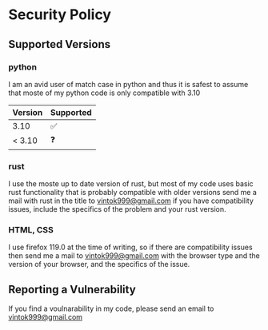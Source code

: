 # Security Policy

## Supported Versions

### python
I am an avid user of match case in python and thus it is safest to assume that moste of my python code is only compatible with 3.10

| Version | Supported          |
| ------- | ------------------ |
| 3.10    | :white_check_mark: |
|< 3.10   | :question:    |

### rust

I use the moste up to date version of rust, but most of my code uses basic rust functionality that is probably compatible with older versions
send me a mail with rust in the title to vintok999@gmail.com if you have compatibility issues, include the specifics of the problem and your rust version.

### HTML, CSS
I use firefox 119.0 at the time of writing, so if there are compatibility issues then send me a mail to vintok999@gmail.com 
with the browser type and the version of your browser, and the specifics of the issue.


## Reporting a Vulnerability

If you find a voulnarability in my code, please send an email to vintok999@gmail.com
